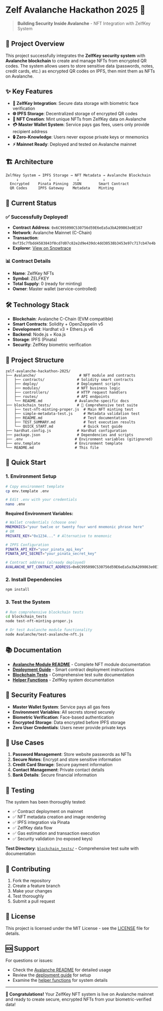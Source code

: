 # Zelf Avalanche Hackathon 2025 🚀

> **Building Security Inside Avalanche** - NFT Integration with ZelfKey System

## 🎯 Project Overview

This project successfully integrates the **ZelfKey security system** with **Avalanche blockchain** to create and manage NFTs from encrypted QR codes. The system allows users to store sensitive data (passwords, notes, credit cards, etc.) as encrypted QR codes on IPFS, then mint them as NFTs on Avalanche.

## ✨ Key Features

- **🔐 ZelfKey Integration**: Secure data storage with biometric face verification
- **🌐 IPFS Storage**: Decentralized storage of encrypted QR codes
- **🎨 NFT Creation**: Mint unique NFTs from ZelfKey data on Avalanche
- **💳 Master Wallet System**: Service pays gas fees, users only provide recipient address
- **🔒 Zero-Knowledge**: Users never expose private keys or mnemonics
- **⚡ Mainnet Ready**: Deployed and tested on Avalanche mainnet

## 🏗️ Architecture

```
ZelfKey System → IPFS Storage → NFT Metadata → Avalanche Blockchain
     ↓              ↓            ↓           ↓
  Encrypted    Pinata Pinning  JSON        Smart Contract
  QR Codes     IPFS Gateway    Metadata    Minting
```

## 🚀 Current Status

### ✅ **Successfully Deployed!**

- **Contract Address**: `0x6C995090C530756d59E6eEa5a3bA209863e0E167`
- **Network**: Avalanche Mainnet (C-Chain)
- **Transaction**: `0xf35c7fbdd4583843f0cd7d07c82e2d9e439dc4dd30538b3453e97c717cb47e4b`
- **Explorer**: [View on Snowtrace](https://snowtrace.io/address/0x6C995090C530756d59E6eEa5a3bA209863e0E167)

### 📊 Contract Details

- **Name**: ZelfKey NFTs
- **Symbol**: ZELFKEY
- **Total Supply**: 0 (ready for minting)
- **Owner**: Master wallet (service-controlled)

## 🛠️ Technology Stack

- **Blockchain**: Avalanche C-Chain (EVM compatible)
- **Smart Contracts**: Solidity + OpenZeppelin v5
- **Development**: Hardhat v3 + Ethers.js v6
- **Backend**: Node.js + Koa.js
- **Storage**: IPFS (Pinata)
- **Security**: ZelfKey biometric verification

## 📁 Project Structure

```
zelf-avalanche-hackathon-2025/
├── Avalanche/                    # NFT module and contracts
│   ├── contracts/               # Solidity smart contracts
│   ├── deploy/                  # Deployment scripts
│   ├── modules/                 # NFT business logic
│   ├── controllers/             # HTTP request handlers
│   ├── routes/                  # API endpoints
│   └── README.md               # Avalanche-specific docs
├── blockchain_tests/            # 🧪 Comprehensive test suite
│   ├── test-nft-minting-proper.js  # Main NFT minting test
│   ├── simple-metadata-test.js     # Metadata validation test
│   ├── README.md                   # Test documentation
│   ├── TEST_SUMMARY.md             # Test execution results
│   └── QUICK_START.md              # Quick test guide
├── hardhat.config.js            # Hardhat configuration
├── package.json                 # Dependencies and scripts
├── .env                        # Environment variables (gitignored)
├── env.template                # Environment template
└── README.md                   # This file
```

## 🚀 Quick Start

### 1. **Environment Setup**

```bash
# Copy environment template
cp env.template .env

# Edit .env with your credentials
nano .env
```

**Required Environment Variables:**
```bash
# Wallet credentials (choose one)
MNEMONICS="your twelve or twenty four word mnemonic phrase here"
# OR
PRIVATE_KEY="0x1234..." # Alternative to mnemonic

# IPFS Configuration
PINATA_API_KEY="your_pinata_api_key"
PINATA_API_SECRET="your_pinata_secret_key"

# Contract address (already deployed)
AVALANCHE_NFT_CONTRACT_ADDRESS=0x6C995090C530756d59E6eEa5a3bA209863e0E167
```

### 2. **Install Dependencies**

```bash
npm install
```

### 3. **Test the System**

```bash
# Run comprehensive blockchain tests
cd blockchain_tests
node test-nft-minting-proper.js

# Or test Avalanche module functionality
node Avalanche/test-avalanche-nft.js
```

## 📚 Documentation

- **[Avalanche Module README](Avalanche/README.md)** - Complete NFT module documentation
- **[Deployment Guide](Avalanche/DEPLOYMENT.md)** - Smart contract deployment instructions
- **[Blockchain Tests](blockchain_tests/README.md)** - Comprehensive test suite documentation
- **[Helper Functions](HELPER_FUNCTIONS_README.md)** - ZelfKey system documentation

## 🔐 Security Features

- **Master Wallet System**: Service pays all gas fees
- **Environment Variables**: All secrets stored securely
- **Biometric Verification**: Face-based authentication
- **Encrypted Storage**: Data encrypted before IPFS storage
- **Zero User Credentials**: Users never provide private keys

## 🌟 Use Cases

1. **Password Management**: Store website passwords as NFTs
2. **Secure Notes**: Encrypt and store sensitive information
3. **Credit Card Storage**: Secure payment information
4. **Contact Management**: Private contact details
5. **Bank Details**: Secure financial information

## 🧪 Testing

The system has been thoroughly tested:
- ✅ Contract deployment on mainnet
- ✅ NFT metadata creation and image rendering
- ✅ IPFS integration via Pinata
- ✅ ZelfKey data flow
- ✅ Gas estimation and transaction execution
- ✅ Security validation (no exposed keys)

**Test Directory**: [`blockchain_tests/`](blockchain_tests/) - Comprehensive test suite with documentation

## 🤝 Contributing

1. Fork the repository
2. Create a feature branch
3. Make your changes
4. Test thoroughly
5. Submit a pull request

## 📄 License

This project is licensed under the MIT License - see the [LICENSE](LICENSE) file for details.

## 🆘 Support

For questions or issues:
- Check the [Avalanche README](Avalanche/README.md) for detailed usage
- Review the [deployment guide](Avalanche/DEPLOYMENT.md) for setup
- Examine the [helper functions](HELPER_FUNCTIONS_README.md) for system details

---

**🎉 Congratulations!** Your ZelfKey NFT system is live on Avalanche mainnet and ready to create secure, encrypted NFTs from your biometric-verified data!
